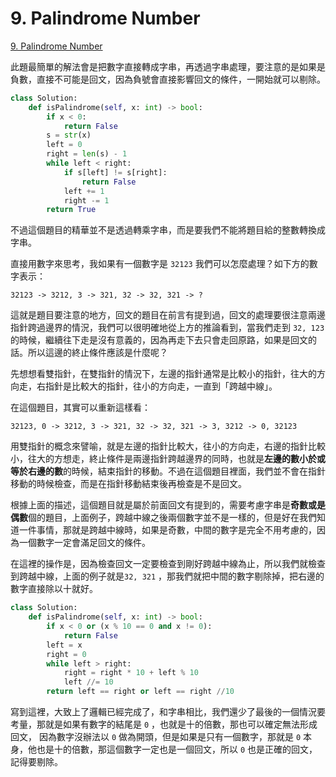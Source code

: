 # 9. Palindrome Number

[9. Palindrome Number](https://leetcode.com/problems/palindrome-number/)

此題最簡單的解法會是把數字直接轉成字串，再透過字串處理，要注意的是如果是負數，直接不可能是回文，因為負號會直接影響回文的條件，一開始就可以剔除。

```python
class Solution:
    def isPalindrome(self, x: int) -> bool:
        if x < 0:
            return False
        s = str(x)
        left = 0
        right = len(s) - 1
        while left < right:
            if s[left] != s[right]:
                return False
            left += 1
            right -= 1
        return True
```

不過這個題目的精華並不是透過轉乘字串，而是要我們不能將題目給的整數轉換成字串。

直接用數字來思考，我如果有一個數字是 `32123` 我們可以怎麼處理？如下方的數字表示：

```text
32123 -> 3212, 3 -> 321, 32 -> 32, 321 -> ?
```

這就是題目要注意的地方，回文的題目在前言有提到過，回文的處理要很注意兩邊指針跨過邊界的情況，我們可以很明確地從上方的推論看到，當我們走到 `32, 123` 的時候，繼續往下走是沒有意義的，因為再走下去只會走回原路，如果是回文的話。所以這邊的終止條件應該是什麼呢？

先想想看雙指針，在雙指針的情況下，左邊的指針通常是比較小的指針，往大的方向走，右指針是比較大的指針，往小的方向走，一直到「跨越中線」。

在這個題目，其實可以重新這樣看：

```text
32123, 0 -> 3212, 3 -> 321, 32 -> 32, 321 -> 3, 3212 -> 0, 32123
```

用雙指針的概念來譬喻，就是左邊的指針比較大，往小的方向走，右邊的指針比較小，往大的方想走，終止條件是兩邊指針跨越邊界的同時，也就是**左邊的數小於或等於右邊的數**的時候，結束指針的移動。不過在這個題目裡面，我們並不會在指針移動的時候檢查，而是在指針移動結束後再檢查是不是回文。

根據上面的描述，這個題目就是屬於前面回文有提到的，需要考慮字串是**奇數或是偶數**個的題目，上面例子，跨越中線之後兩個數字並不是一樣的，但是好在我們知道一件事情，那就是跨越中線時，如果是奇數，中間的數字是完全不用考慮的，因為一個數字一定會滿足回文的條件。

在這裡的操作是，因為檢查回文一定要檢查到剛好跨越中線為止，所以我們就檢查到跨越中線，上面的例子就是`32, 321` ，那我們就把中間的數字剔除掉，把右邊的數字直接除以十就好。

```python
class Solution:
    def isPalindrome(self, x: int) -> bool:
        if x < 0 or (x % 10 == 0 and x != 0):
            return False
        left = x
        right = 0
        while left > right:
            right = right * 10 + left % 10
            left //= 10
        return left == right or left == right //10
```

寫到這裡，大致上了邏輯已經完成了，和字串相比，我們還少了最後的一個情況要考量，那就是如果有數字的結尾是 `0` ，也就是十的倍數，那也可以確定無法形成回文， 因為數字沒辦法以 `0` 做為開頭，但是如果是只有一個數字，那就是 `0` 本身，他也是十的倍數，那這個數字一定也是一個回文，所以 `0` 也是正確的回文，記得要剔除。

